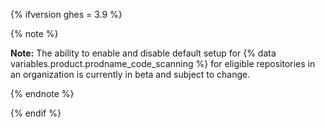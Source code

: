 {% ifversion ghes = 3.9 %}

{% note %}

**Note:** The ability to enable and disable default setup for {% data variables.product.prodname_code_scanning %} for eligible repositories in an organization is currently in beta and subject to change.

{% endnote %}

{% endif %}
